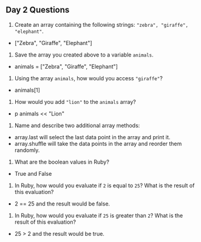 ## Day 2 Questions

1. Create an array containing the following strings: `"zebra", "giraffe", "elephant"`.
* ["Zebra", "Giraffe", "Elephant"]
1. Save the array you created above to a variable `animals`.
* animals = ["Zebra", "Giraffe", "Elephant"]
1. Using the array `animals`, how would you access `"giraffe"`?
* animals[1]
1. How would you add `"lion"` to the `animals` array?
* p animals << "Lion"
1. Name and describe two additional array methods:
* array.last will select the last data point in the array and print it.
* array.shuffle will take the data points in the array and reorder them randomly.
1. What are the boolean values in Ruby?
* True and False
1. In Ruby, how would you evaluate if `2` is equal to `25`? What is the result of this evaluation?
* 2 == 25 and the result would be false.
1. In Ruby, how would you evaluate if `25` is greater than `2`? What is the result of this evaluation?
* 25 > 2 and the result would be true.
